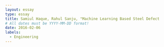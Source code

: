 ```yaml
---
layout: essay
type: essay
title: Samiul Haque, Rahul Sanju, "Machine Learning Based Steel Defect Detection With U-Net Architecture ",  supervised by Md. Faruk Kibria, chairman of EEE department, co-supervised by Md. Safiqul Islam, assistant professor.
# All dates must be YYYY-MM-DD format!
date: 2016-02-06
labels:
  - Engineering
---
```


